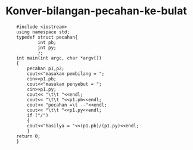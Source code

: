 # Konver-bilangan-pecahan-ke-bulat


        #include <iostream>
        using namespace std;
        typedef struct pecahan{
                int pb;
                int py;
                };
        int main(int argc, char *argv[])
        {
            pecahan p1,p2;
            cout<<"masukan pembilang = ";
            cin>>p1.pb;
            cout<<"masukan penyebut = ";
            cin>>p1.py;
            cout<< "\t\t "<<endl;
            cout<< "\t\t "<<p1.pb<<endl;
            cout<< "pecahan =\t --"<<endl;
            cout<< "\t\t "<<p1.py<<endl;
            if ("/")
            {
            cout<<"hasilya = "<<(p1.pb)/(p1.py)<<endl;
            }
        return 0;
        }
